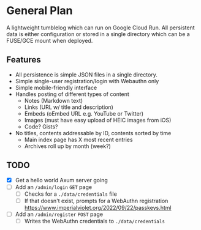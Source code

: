 # General Plan

A lightweight tumblelog which can run on Google Cloud Run. All persistent data is either
configuration or stored in a single directory which can be a FUSE/GCE mount when deployed.

## Features

* All persistence is simple JSON files in a single directory.
* Simple single-user registration/login with Webauthn only
* Simple mobile-friendly interface
* Handles posting of different types of content
  * Notes (Markdown text)
  * Links (URL w/ title and description)
  * Embeds (oEmbed URL e.g. YouTube or Twitter)
  * Images (must have easy upload of HEIC images from iOS)
  * Code? Gists?
* No titles, contents addressable by ID, contents sorted by time
  * Main index page has X most recent entries
  * Archives roll up by month (week?)

## TODO

* [x] Get a hello world Axum server going
* [ ] Add an `/admin/login` `GET` page
  * [ ] Checks for a `./data/credentials` file
  * [ ] If that doesn't exist, prompts for a WebAuthn registration <https://www.imperialviolet.org/2022/09/22/passkeys.html>
* [ ] Add an `/admin/register` `POST` page
  * [ ] Writes the WebAuthn credentials to `./data/credentials`
